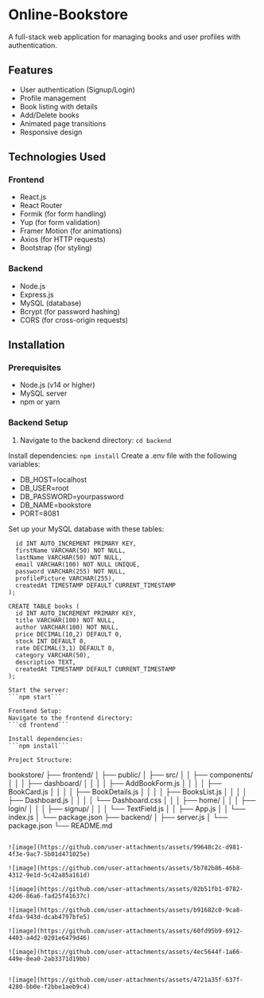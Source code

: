 # Online-Bookstore

A full-stack web application for managing books and user profiles with authentication.

## Features

- User authentication (Signup/Login)
- Profile management
- Book listing with details
- Add/Delete books
- Animated page transitions
- Responsive design

## Technologies Used

### Frontend
- React.js
- React Router
- Formik (for form handling)
- Yup (for form validation)
- Framer Motion (for animations)
- Axios (for HTTP requests)
- Bootstrap (for styling)

### Backend
- Node.js
- Express.js
- MySQL (database)
- Bcrypt (for password hashing)
- CORS (for cross-origin requests)

## Installation

### Prerequisites
- Node.js (v14 or higher)
- MySQL server
- npm or yarn

### Backend Setup
1. Navigate to the backend directory: ```cd backend```
 
   
Install dependencies:
```npm install```
Create a .env file with the following variables:
- DB_HOST=localhost
- DB_USER=root
- DB_PASSWORD=yourpassword
- DB_NAME=bookstore
- PORT=8081

Set up your MySQL database with these tables:

```CREATE TABLE users (
  id INT AUTO_INCREMENT PRIMARY KEY,
  firstName VARCHAR(50) NOT NULL,
  lastName VARCHAR(50) NOT NULL,
  email VARCHAR(100) NOT NULL UNIQUE,
  password VARCHAR(255) NOT NULL,
  profilePicture VARCHAR(255),
  createdAt TIMESTAMP DEFAULT CURRENT_TIMESTAMP
);

CREATE TABLE books (
  id INT AUTO_INCREMENT PRIMARY KEY,
  title VARCHAR(100) NOT NULL,
  author VARCHAR(100) NOT NULL,
  price DECIMAL(10,2) DEFAULT 0,
  stock INT DEFAULT 0,
  rate DECIMAL(3,1) DEFAULT 0,
  category VARCHAR(50),
  description TEXT,
  createdAt TIMESTAMP DEFAULT CURRENT_TIMESTAMP
);
```


```
Start the server:
```npm start```

Frontend Setup:
Navigate to the frontend directory:
```cd frontend```

Install dependencies:
```npm install```

Project Structure:
```
bookstore/
├── frontend/
│   ├── public/
│   ├── src/
│   │   ├── components/
│   │   │   ├── dashboard/
│   │   │   │   ├── AddBookForm.js
│   │   │   │   ├── BookCard.js
│   │   │   │   ├── BookDetails.js
│   │   │   │   ├── BooksList.js
│   │   │   │   ├── Dashboard.js
│   │   │   │   └── Dashboard.css
│   │   │   ├── home/
│   │   │   ├── login/
│   │   │   ├── signup/
│   │   │   └── TextField.js
│   │   ├── App.js
│   │   └── index.js
│   └── package.json
├── backend/
│   ├── server.js
│   └── package.json
└── README.md
```

![image](https://github.com/user-attachments/assets/99648c2c-d981-4f3e-9ac7-5b01d471025e)

![image](https://github.com/user-attachments/assets/5b782b86-46b8-4312-9e1d-5c42a85a161d)

![image](https://github.com/user-attachments/assets/02b51fb1-0782-42d6-86a6-fad25f41637c)

![image](https://github.com/user-attachments/assets/b91682c0-9ca8-4fda-943d-dcab4797bfe5)

![image](https://github.com/user-attachments/assets/60fd95b9-6912-4403-a4d2-0201e6479d46)

![image](https://github.com/user-attachments/assets/4ec5644f-1a66-449e-8ea0-2ab3371d19bb)


![image](https://github.com/user-attachments/assets/4721a35f-637f-4280-bb0e-f2bbe1aeb9c4)




